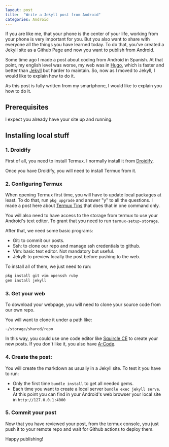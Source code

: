 ```yaml
---
layout: post
title:  "Write a Jekyll post from Android"
categories: Android
---
```


If you are like me, that your phone is the center of your life, working from your phone is very important for you.
But you also want to share with everyone all the things you have learned today. To do that, you've created a Jekyll
site as a Github Page and now you want to publish from Android.

Some time ago I made a post about coding from Android in Spanish. At that point, my english level was worse, my web
was in [Hugo](https://gohugo.io/), which is faster and better than [Jekyll](https://jekyllrb.com/) but harder to
maintain. So, now as I moved to Jekyll, I would like to explain how to do it.

As this post is fully written from my smartphone, I would like to explain you how to do it.

## Prerequisites

I expect you already have your site up and running.

## Installing local stuff

### 1. Droidify

First of all, you need to install Termux. I normally install it from [Droidify](https://github.com/Droid-ify/client/releases).

Once you have Droidify, you will need to install Termux from it.

### 2. Configuring Termux

When opening Termux first time, you will have to update local packages at least. To do that, run `pkg upgrade` and
answer "y" to all the questions. I made a post here about [Termux Tips](/_posts/2024-01-17-Termux-Tips.md) that
does that in one command only.

You will also need to have access to the storage from termux to use your Android's text editor. To grant that you need to run `termux-setup-storage`.

After that, we need some basic programs:

* Git: to commit our posts.
* Ssh: to clone our repo and manage ssh credentials to github.
* Vim: basic text editor. Not mandatory but useful.
* Jekyll: to preview locally the post before pushing to the web.

To install all of them, we just need to run:

``` bash
pkg install git vim openssh ruby
gem install jekyll

```

### 3. Get your web

To download your webpage, you will need to clone your source code from our own repo.

You will want to clone it under a path like:

`~/storage/shared/repo`

In this way, you could use one code editor like [Squircle CE](https://github.com/massivemadness/Squircle-CE) to
create your new posts. If you don´t like it, you also have [A-Code](https://github.com/deadlyjack/Acode).

### 4. Create the post:

You will create the markdown as usually in a Jekyll site. To test it you have to run:

* Only the first time `bundle install` to get all needed gems.
* Each time you want to create a local server `bundle exec jekyll serve`. At this point you can find in your Android's web browser your local site in `http://127.0.0.1:4000`

### 5. Commit your post

Now that you have reviewed your post, from the termux console, you just push it to your remote repo and wait for Github actions to deploy them.

Happy publishing!





